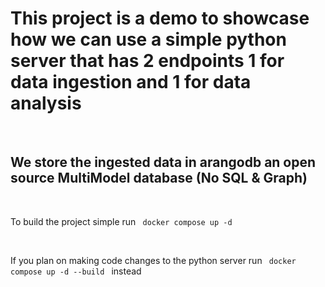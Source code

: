 <h1>This project is a demo to showcase how we can use a simple python server that has 2 endpoints 1 for data ingestion and 1 for data analysis</h1>
<br>
<h2>We store the ingested data in arangodb an open source MultiModel database (No SQL & Graph)</h2>
<br>
<p>To build the project simple run <code> docker compose up -d </code></p>
<br>
<p>If you plan on making code changes to the python server run <code> docker compose up -d --build </code> instead </p>
